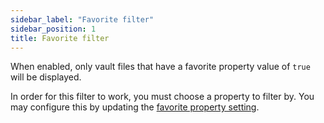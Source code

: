 ```yaml
---
sidebar_label: "Favorite filter"
sidebar_position: 1
title: Favorite filter
---
```


When enabled, only vault files that have a favorite property value of `true` will be displayed.

In order for this filter to work, you must choose a property to filter by. You may configure this by updating the [favorite property setting](/docs/settings/#favorite-property).
